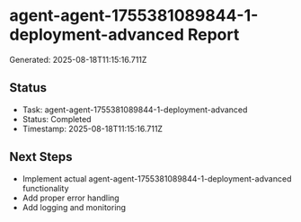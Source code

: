 # agent-agent-1755381089844-1-deployment-advanced Report

Generated: 2025-08-18T11:15:16.711Z

## Status
- Task: agent-agent-1755381089844-1-deployment-advanced
- Status: Completed
- Timestamp: 2025-08-18T11:15:16.711Z

## Next Steps
- Implement actual agent-agent-1755381089844-1-deployment-advanced functionality
- Add proper error handling
- Add logging and monitoring
